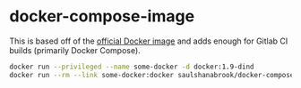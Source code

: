 # docker-compose-image
This is based off of the [official Docker image](https://hub.docker.com/_/docker/)
and adds enough for Gitlab CI builds (primarily Docker Compose).

```bash
docker run --privileged --name some-docker -d docker:1.9-dind
docker run --rm --link some-docker:docker saulshanabrook/docker-compose docker-compose version
```
